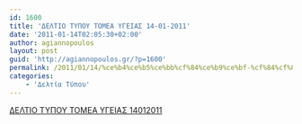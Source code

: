 ```yaml
---
id: 1600
title: 'ΔΕΛΤΙΟ ΤΥΠΟΥ ΤΟΜΕΑ ΥΓΕΙΑΣ 14-01-2011'
date: '2011-01-14T02:05:30+02:00'
author: agiannopoulos
layout: post
guid: 'http://agiannopoulos.gr/?p=1600'
permalink: /2011/01/14/%ce%b4%ce%b5%ce%bb%cf%84%ce%b9%ce%bf-%cf%84%cf%85%cf%80%ce%bf%cf%85-%cf%84%ce%bf%ce%bc%ce%b5%ce%b1-%cf%85%ce%b3%ce%b5%ce%b9%ce%b1%cf%83-14-01-2011/
categories:
    - 'Δελτία Τύπου'
---
```


[ΔΕΛΤΙΟ ΤΥΠΟΥ ΤΟΜΕΑ ΥΓΕΙΑΣ 14012011](/wp-content/uploads/2012/04/ceb4ceb5cebbcf84ceb9cebf-cf84cf85cf80cebfcf85-cf84cebfcebcceb5ceb1-cf85ceb3ceb5ceb9ceb1cf83-14012011.doc)